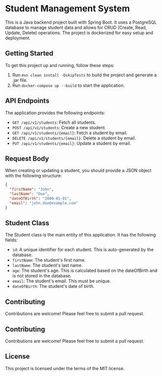 # Student Management System

This is a Java backend project built with Spring Boot. It uses a PostgreSQL database to manage student data and allows for CRUD (Create, Read, Update, Delete) operations. The project is dockerized for easy setup and deployment.

## Getting Started

To get this project up and running, follow these steps:

1. Run `mvn clean install -DskipTests` to build the project and generate a .jar file.
2. Run `docker-compose up --build` to start the application.

## API Endpoints

The application provides the following endpoints:

- `GET /api/v1/students`: Fetch all students.
- `POST /api/v1/students`: Create a new student.
- `GET /api/v1/students/{email}`: Fetch a student by email.
- `DELETE /api/v1/students/{email}`: Delete a student by email.
- `PUT /api/v1/students/{email}`: Update a student by email.

## Request Body

When creating or updating a student, you should provide a JSON object with the following structure:

```json
{
  "firstName": "John",
  "lastName": "Doe",
  "dateOfBirth": "2000-01-01",
  "email": "john.doe@example.com"
}
```

## Student Class

The Student class is the main entity of this application. It has the following fields:

- `id`: A unique identifier for each student. This is auto-generated by the database.
- `firstName`: The student's first name.
- `lastName`: The student's last name.
- `age`: The student's age. This is calculated based on the dateOfBirth and is not stored in the database.
- `email`: The student's email. This must be unique.
- `dateOfBirth`: The student's date of birth.

## Contributing

Contributions are welcome! Please feel free to submit a pull request.

## Contributing

Contributions are welcome! Please feel free to submit a pull request.

## License

This project is licensed under the terms of the MIT license.
